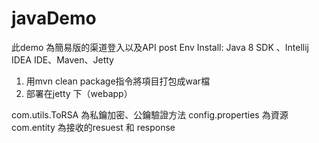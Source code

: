 # javaDemo

此demo 為簡易版的渠道登入以及API post
Env Install:  Java 8 SDK 、Intellij IDEA IDE、Maven、Jetty

1.	用mvn clean package指令將項目打包成war檔
2.	部署在jetty 下（webapp）


com.utils.ToRSA 為私鑰加密、公鑰驗證方法
config.properties 為資源
com.entity 為接收的resuest 和 response
